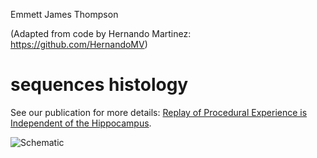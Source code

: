 Emmett James Thompson

(Adapted from code by Hernando Martinez: https://github.com/HernandoMV) 

# sequences histology


See our publication for more details: [Replay of Procedural Experience is Independent of the Hippocampus](https://www.biorxiv.org/content/10.1101/2024.06.05.597547v1.full.pdf).

![Schematic](images/example_plots-01.png.png)
